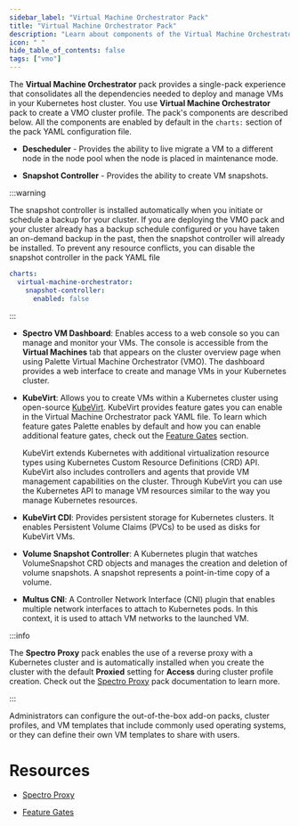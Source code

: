 ```yaml
---
sidebar_label: "Virtual Machine Orchestrator Pack"
title: "Virtual Machine Orchestrator Pack"
description: "Learn about components of the Virtual Machine Orchestrator pack."
icon: " "
hide_table_of_contents: false
tags: ["vmo"]
---
```


The **Virtual Machine Orchestrator** pack provides a single-pack experience that consolidates all the dependencies
needed to deploy and manage VMs in your Kubernetes host cluster. You use **Virtual Machine Orchestrator** pack to create
a VMO cluster profile. The pack's components are described below. All the components are enabled by default in the
`charts:` section of the pack YAML configuration file.

- **Descheduler** - Provides the ability to live migrate a VM to a different node in the node pool when the node is
  placed in maintenance mode.

- **Snapshot Controller** - Provides the ability to create VM snapshots.

:::warning

The snapshot controller is installed automatically when you initiate or schedule a backup for your cluster. If you are
deploying the VMO pack and your cluster already has a backup schedule configured or you have taken an on-demand backup
in the past, then the snapshot controller will already be installed. To prevent any resource conflicts, you can disable
the snapshot controller in the pack YAML file

```yaml
charts:
  virtual-machine-orchestrator:
    snapshot-controller:
      enabled: false
```

:::

- **Spectro VM Dashboard**: Enables access to a web console so you can manage and monitor your VMs. The console is
  accessible from the **Virtual Machines** tab that appears on the cluster overview page when using Palette Virtual
  Machine Orchestrator (VMO). The dashboard provides a web interface to create and manage VMs in your Kubernetes
  cluster.

- **KubeVirt**: Allows you to create VMs within a Kubernetes cluster using open-source [KubeVirt](https://kubevirt.io).
  KubeVirt provides feature gates you can enable in the Virtual Machine Orchestrator pack YAML file. To learn which
  feature gates Palette enables by default and how you can enable additional feature gates, check out the
  [Feature Gates](../vm-management.md#feature-gates) section.

  KubeVirt extends Kubernetes with additional virtualization resource types using Kubernetes Custom Resource Definitions
  (CRD) API. KubeVirt also includes controllers and agents that provide VM management capabilities on the cluster.
  Through KubeVirt you can use the Kubernetes API to manage VM resources similar to the way you manage Kubernetes
  resources.

- **KubeVirt CDI**: Provides persistent storage for Kubernetes clusters. It enables Persistent Volume Claims (PVCs) to
  be used as disks for KubeVirt VMs.

- **Volume Snapshot Controller**: A Kubernetes plugin that watches VolumeSnapshot CRD objects and manages the creation
  and deletion of volume snapshots. A snapshot represents a point-in-time copy of a volume.

- **Multus CNI**: A Controller Network Interface (CNI) plugin that enables multiple network interfaces to attach to
  Kubernetes pods. In this context, it is used to attach VM networks to the launched VM.

:::info

The **Spectro Proxy** pack enables the use of a reverse proxy with a Kubernetes cluster and is automatically installed
when you create the cluster with the default **Proxied** setting for **Access** during cluster profile creation. Check
out the [Spectro Proxy](../../integrations/frp.md) pack documentation to learn more.

:::

Administrators can configure the out-of-the-box add-on packs, cluster profiles, and VM templates that include commonly
used operating systems, or they can define their own VM templates to share with users.

# Resources

- [Spectro Proxy](../../integrations/frp.md)

- [Feature Gates](../vm-management.md#feature-gates)
